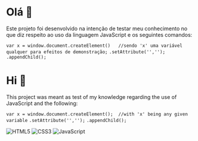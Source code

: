 # Olá 👋

Este projeto foi desenvolvido na intenção de testar meu conhecimento no que diz respeito ao uso da linguagem JavaScript e os seguintes comandos:

`var x = window.document.createElement()   //sendo 'x' uma variável qualquer para efeitos de demonstração;`
`.setAttribute('','');`
`.appendChild();`


# Hi 👋

This project was meant as test of my knowledge regarding the use of JavaScript and the following:

`var x = window.document.createElement();  //with 'x' being any given variable`
`.setAttribute('','');`
`.appendChild();`

![HTML5](https://img.shields.io/badge/html5-%23E34F26.svg?style=for-the-badge&logo=html5&logoColor=white)
![CSS3](https://img.shields.io/badge/css3-%231572B6.svg?style=for-the-badge&logo=css3&logoColor=white)
![JavaScript](https://img.shields.io/badge/javascript-%23323330.svg?style=for-the-badge&logo=javascript&logoColor=%23F7DF1E)
